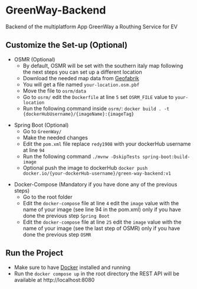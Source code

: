 # GreenWay-Backend
Backend of the multiplatform App GreenWay a Routhing Service for EV

## Customize the Set-up (Optional)

- OSMR (Optional)
  - By default, OSMR will be set with the southern italy map following the next steps you can set up a different location
  - Download the needed map data from [Geofabrik](https://www.geofabrik.de/)
  - You will get a file named ```your-location.osm.pbf```
  - Move the file to ```osrm/data```
  - Go to ```osrm/``` edit the ```Dockerfile``` at line ```5``` set ```OSRM_FILE``` value to ```your-location```
  - Run the following command inside ```osrm/```: ```docker build . -t {dockerHubUsername}/{imageName}:{imageTag}```

* Spring Boot (Optional)
  * Go to ```GreenWay/```
  * Make the needed changes
  * Edit the ```pom.xml``` file replace ```redy1908``` with your dockerHub username at line ```94```
  * Run the following command ```./mvnw -DskipTests spring-boot:build-image ```
  * Optional push the image to dockerHub ```docker push docker.io/{your-dockerHub-username}/green-way-backend:v1```

- Docker-Compose (Mandatory if you have done any of the previous steps)
  - Go to the root folder
  - Edit the ```docker-compose``` file at line ```4``` edit the ```image``` value with the name of your image (see line 94 in the pom.xml) only if you have done the previous step ```Spring Boot``` 
  - Edit the ```docker-compose``` file at line ```25``` edit the ```image``` value with the name of your image (see the last step of OSMR) only if you have done the previous step ```OSMR```

## Run the Project

- Make sure to have [Docker](https://www.docker.com/) installed and running
- Run the ```docker compose up``` in the root directory the REST API will be available at http://localhost:8080